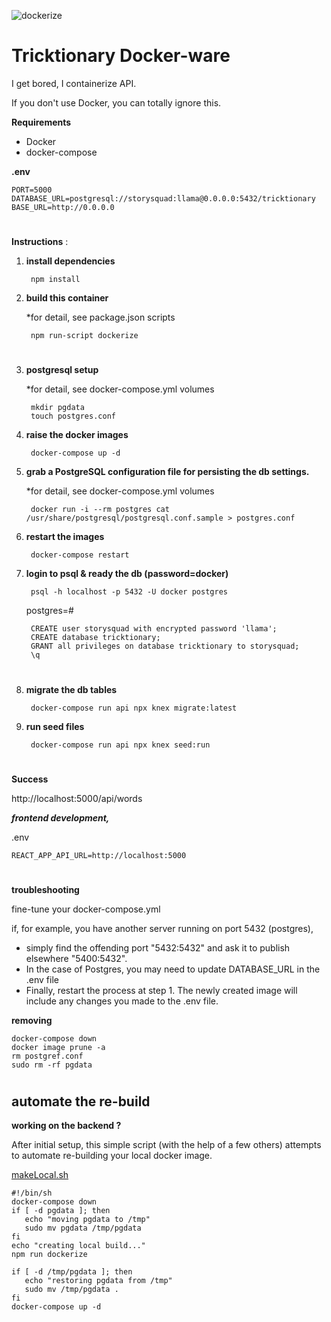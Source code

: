 ![dockerize](dockerize.gif)

# Tricktionary Docker-ware

I get bored, I containerize API.

If you don't use Docker, you can totally ignore this.


**Requirements**

- Docker
- docker-compose


**.env**

    PORT=5000
    DATABASE_URL=postgresql://storysquad:llama@0.0.0.0:5432/tricktionary
    BASE_URL=http://0.0.0.0

#
**Instructions** :


1. **install dependencies**

        npm install


2. **build this container**
   
   *for detail, see package.json scripts

        npm run-script dockerize


# 

3. **postgresql setup**

   *for detail, see docker-compose.yml volumes

        mkdir pgdata
        touch postgres.conf

4. **raise the docker images**
    
        docker-compose up -d

5. **grab a PostgreSQL configuration file for persisting the db settings.**

   *for detail, see docker-compose.yml volumes

        docker run -i --rm postgres cat /usr/share/postgresql/postgresql.conf.sample > postgres.conf

6. **restart the images**

        docker-compose restart

7. **login to psql & ready the db (password=docker)**

        psql -h localhost -p 5432 -U docker postgres


      postgres=#

        CREATE user storysquad with encrypted password 'llama';
        CREATE database tricktionary;
        GRANT all privileges on database tricktionary to storysquad;
        \q
#

8. **migrate the db tables**

        docker-compose run api npx knex migrate:latest

9. **run seed files**

        docker-compose run api npx knex seed:run 

#

**Success**

http://localhost:5000/api/words 


***frontend development,***

.env 

    REACT_APP_API_URL=http://localhost:5000
#

**troubleshooting**

fine-tune your docker-compose.yml

if, for example, you have another server running on port 5432 (postgres), 

- simply find the offending port "5432:5432" and ask it to publish elsewhere "5400:5432". 
- In the case of Postgres, you may need to update DATABASE_URL in the .env file
- Finally, restart the process at step 1. The newly created image will include any changes you made to the .env file.

**removing**

    docker-compose down
    docker image prune -a
    rm postgref.conf
    sudo rm -rf pgdata
#
## automate the re-build

 **working on the backend ?** 

 After initial setup, this simple script (with the help of a few others) attempts to automate re-building your local docker image.

 
[makeLocal.sh](makeLocal.sh)
```
#!/bin/sh
docker-compose down
if [ -d pgdata ]; then
   echo "moving pgdata to /tmp"
   sudo mv pgdata /tmp/pgdata
fi
echo "creating local build..."
npm run dockerize

if [ -d /tmp/pgdata ]; then
   echo "restoring pgdata from /tmp"
   sudo mv /tmp/pgdata .
fi
docker-compose up -d
```
